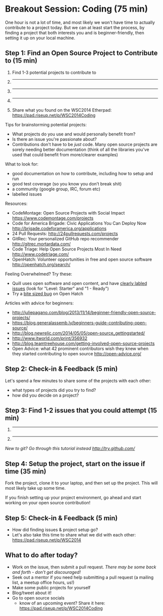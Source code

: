 Breakout Session: Coding (75 min)
=================================

One hour is not a lot of time, and most likely we won't have time to actually contribute to a project today. But we can at least start the process, by finding a project that both interests you and is beginner-friendly, then setting it up on your local machine.

Step 1: Find an Open Source Project to Contribute to (15 min)
---------------------------------------------------------------

1. Find 1-3 potential projects to contribute to
  1. _______________________
  2. _______________________
  3. _______________________
2. Share what you found on the WSC2014 Etherpad: <https://pad.riseup.net/p/WSC2014Coding>

Tips for brainstorming potential projects:
- What projects do you use and would personally benefit from?
- Is there an issue you're passionate about?
- Contributions don't have to be *just* code. Many open source projects are sorely needing better documentation (think of all the libraries you've used that could benefit from more/clearer examples)

What to look for:
- good documentation on how to contribute, including how to setup and run
- good test coverage (so you know you don’t break shit)
- a community (google group, IRC, forum etc)
- labelled issues

Resources:
-  CodeMontage: Open Source Projects with Social Impact <https://www.codemontage.com/projects>
-  Code for America Brigade: Civic Applications You Can Deploy Now <http://brigade.codeforamerica.org/applications>
-  24 Pull Requests: <http://24pullrequests.com/projects>
-  GitRec: Your personalized GitHub repo recommender <http://gitrec.mortardata.com/>
-  Code Triage: Help Open Source Projects Most In Need <http://www.codetriage.com/>
-  OpenHatch: Volunteer opportunities in free and open source software <http://openhatch.org/search/>

Feeling Overwhelmed? Try these:
- Quill uses open software and open content, and have [clearly labled issues](https://github.com/empirical-org/Empirical-Core/issues?q=is%3Aopen+is%3Aissue+label%3A%22Level%3A+Starter%22) (look for "Level: Starter" and "1 - Ready")
- Try a [bite sized bug](http://openhatch.org/search/?q=&toughness=bitesize) on Open Hatch

Articles with advice for beginners:
- <http://juliepagano.com/blog/2013/11/14/beginner-friendly-open-source-projects/>
- <https://blog.generalassemb.ly/beginners-guide-contributing-open-source/>
- <http://blog.newrelic.com/2014/05/05/open-source_gettingstarted/>
- <http://www.itworld.com/print/356932>
- <http://blog.teamtreehouse.com/getting-involved-open-source-projects>
- Open Advice: what 42 prominent contributors wish they knew when they started contributing to open source <http://open-advice.org/>

Step 2: Check-in & Feedback (5 min)
---------------------------------------------------
Let's spend a few minutes to share some of the projects with each other: 
- what types of projects did you try to find?
- how did you decide on a project?

Step 3: Find 1-2 issues that you could attempt (15 min)
---------------------------------------------------

1. _______________________
2. _______________________

*New to git? Go through this tutorial instead <http://try.github.com/>*

Step 4: Setup the project, start on the issue if time (35 min)
--------------------------------------------------------------

Fork the project, clone it to your laptop, and then set up the project. This will most likely take up some time.

If you finish setting up your project environment, go ahead and start working on your open source contribution!

Step 5: Check-in & Feedback (5 min)
-----------------------
- How did finding issues & project setup go?
- Let's also take this time to share what we did with each other: https://pad.riseup.net/p/WSC2014

What to do after today?
-----------------------
- Work on the issue, then submit a pull request. *There may be some back and forth - don't get discouraged!*
- Seek out a mentor if you need help submitting a pull request (a mailing list, a meetup office hours, us!)
- Make some public projects for yourself
- Blog/tweet about it!
- Go to open source socials 
  - know of an upcoming event? Share it here: <https://pad.riseup.net/p/WSC2014Coding>




